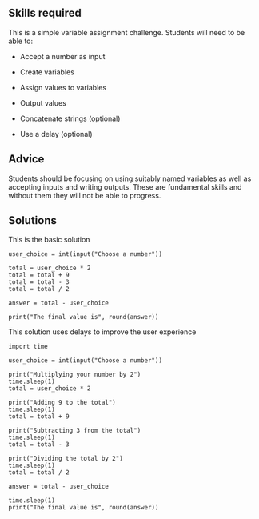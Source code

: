 ## Skills required
This is a simple variable assignment challenge. Students will need to be able to:

 - Accept a number as input
 - Create variables
 - Assign values to variables
 - Output values
 
 - Concatenate strings (optional)
 - Use a delay (optional)
 
## Advice
Students should be focusing on using suitably named variables as well as accepting inputs and writing outputs. These are fundamental skills and without them they will not be able to progress.

## Solutions

This is the basic solution

    user_choice = int(input("Choose a number"))

    total = user_choice * 2
    total = total + 9
    total = total - 3
    total = total / 2

    answer = total - user_choice

    print("The final value is", round(answer))

This solution uses delays to improve the user experience

    import time

    user_choice = int(input("Choose a number"))

    print("Multiplying your number by 2")
    time.sleep(1)
    total = user_choice * 2

    print("Adding 9 to the total")
    time.sleep(1)
    total = total + 9

    print("Subtracting 3 from the total")
    time.sleep(1)
    total = total - 3

    print("Dividing the total by 2")
    time.sleep(1)
    total = total / 2

    answer = total - user_choice

    time.sleep(1)
    print("The final value is", round(answer))